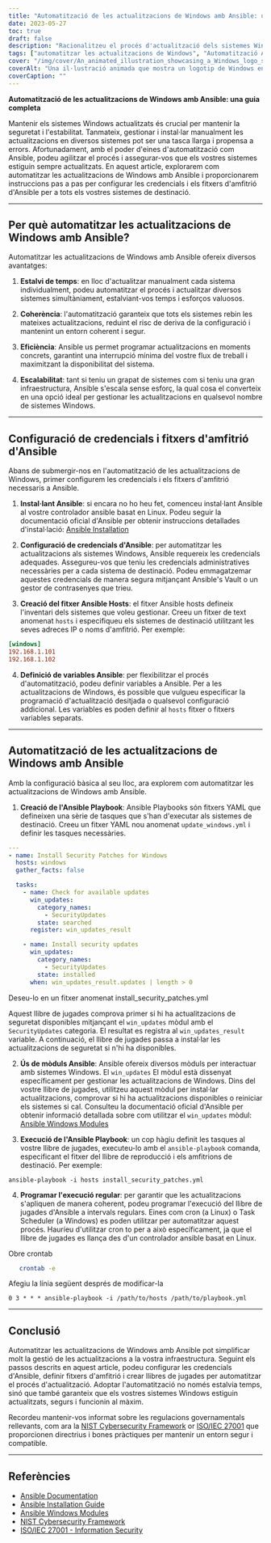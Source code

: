 ```yaml
---
title: "Automatització de les actualitzacions de Windows amb Ansible: una guia completa"
date: 2023-05-27
toc: true
draft: false
description: "Racionalitzeu el procés d'actualització dels sistemes Windows mitjançant l'automatització amb Ansible: instruccions pas a pas i pràctiques recomanades incloses."
tags: ["automatitzar les actualitzacions de Windows", "Automatització Ansible", "gestió del sistema", "pedaços de seguretat", "infraestructura informàtica", "automatització de la xarxa", "gestió de la configuració", "operacions de TI", "DevOps", "seguretat cibernètica", "automatització informàtica", "eficiència informàtica", "Llibre de jugades Ansible", "Seguretat de Windows", "gestió de l'actualització", "productivitat informàtica", "Manteniment informàtic", "Credencials Ansible", "configuració de l'amfitrió", "automatització del sistema", "Actualitzacions de Windows", "Gestió del sistema Windows", "Pedaços de seguretat de Windows", "Infraestructura informàtica de Windows", "Automatització de xarxes de Windows", "Gestió de la configuració de Windows", "Operacions informàtiques de Windows", "Windows DevOps", "Ciberseguretat de Windows", "Automatització informàtica de Windows", "Eficiència informàtica de Windows"]
cover: "/img/cover/An_animated_illustration_showcasing_a_Windows_logo_surround.png"
coverAlt: "Una il·lustració animada que mostra un logotip de Windows envoltat d'engranatges que simbolitzen l'automatització i les actualitzacions."
coverCaption: ""
---
```


**Automatització de les actualitzacions de Windows amb Ansible: una guia completa**

Mantenir els sistemes Windows actualitzats és crucial per mantenir la seguretat i l'estabilitat. Tanmateix, gestionar i instal·lar manualment les actualitzacions en diversos sistemes pot ser una tasca llarga i propensa a errors. Afortunadament, amb el poder d'eines d'automatització com Ansible, podeu agilitzar el procés i assegurar-vos que els vostres sistemes estiguin sempre actualitzats. En aquest article, explorarem com automatitzar les actualitzacions de Windows amb Ansible i proporcionarem instruccions pas a pas per configurar les credencials i els fitxers d'amfitrió d'Ansible per a tots els vostres sistemes de destinació.

______

## Per què automatitzar les actualitzacions de Windows amb Ansible?

Automatitzar les actualitzacions de Windows amb Ansible ofereix diversos avantatges:

1. **Estalvi de temps**: en lloc d'actualitzar manualment cada sistema individualment, podeu automatitzar el procés i actualitzar diversos sistemes simultàniament, estalviant-vos temps i esforços valuosos.

2. **Coherència**: l'automatització garanteix que tots els sistemes rebin les mateixes actualitzacions, reduint el risc de deriva de la configuració i mantenint un entorn coherent i segur.

3. **Eficiència**: Ansible us permet programar actualitzacions en moments concrets, garantint una interrupció mínima del vostre flux de treball i maximitzant la disponibilitat del sistema.

4. **Escalabilitat**: tant si teniu un grapat de sistemes com si teniu una gran infraestructura, Ansible s'escala sense esforç, la qual cosa el converteix en una opció ideal per gestionar les actualitzacions en qualsevol nombre de sistemes Windows.

______

## Configuració de credencials i fitxers d'amfitrió d'Ansible

Abans de submergir-nos en l'automatització de les actualitzacions de Windows, primer configurem les credencials i els fitxers d'amfitrió necessaris a Ansible.

1. **Instal·lant Ansible**: si encara no ho heu fet, comenceu instal·lant Ansible al vostre controlador ansible basat en Linux. Podeu seguir la documentació oficial d'Ansible per obtenir instruccions detallades d'instal·lació: [Ansible Installation](https://docs.ansible.com/ansible/latest/installation_guide/index.html)

2. **Configuració de credencials d'Ansible**: per automatitzar les actualitzacions als sistemes Windows, Ansible requereix les credencials adequades. Assegureu-vos que teniu les credencials administratives necessàries per a cada sistema de destinació. Podeu emmagatzemar aquestes credencials de manera segura mitjançant Ansible's Vault o un gestor de contrasenyes que trieu.

3. **Creació del fitxer Ansible Hosts**: el fitxer Ansible hosts defineix l'inventari dels sistemes que voleu gestionar. Creeu un fitxer de text anomenat `hosts` i especifiqueu els sistemes de destinació utilitzant les seves adreces IP o noms d'amfitrió. Per exemple:

```ini
[windows]
192.168.1.101
192.168.1.102
```

4. **Definició de variables Ansible**: per flexibilitzar el procés d'automatització, podeu definir variables a Ansible. Per a les actualitzacions de Windows, és possible que vulgueu especificar la programació d'actualització desitjada o qualsevol configuració addicional. Les variables es poden definir al `hosts` fitxer o fitxers variables separats.

______

## Automatització de les actualitzacions de Windows amb Ansible

Amb la configuració bàsica al seu lloc, ara explorem com automatitzar les actualitzacions de Windows amb Ansible.

1. **Creació de l'Ansible Playbook**: Ansible Playbooks són fitxers YAML que defineixen una sèrie de tasques que s'han d'executar als sistemes de destinació. Creeu un fitxer YAML nou anomenat `update_windows.yml` i definir les tasques necessàries.

```yaml
---
- name: Install Security Patches for Windows
  hosts: windows
  gather_facts: false

  tasks:
    - name: Check for available updates
      win_updates:
        category_names:
          - SecurityUpdates
        state: searched
      register: win_updates_result

    - name: Install security updates
      win_updates:
        category_names:
          - SecurityUpdates
        state: installed
      when: win_updates_result.updates | length > 0
```
Deseu-lo en un fitxer anomenat install_security_patches.yml

Aquest llibre de jugades comprova primer si hi ha actualitzacions de seguretat disponibles mitjançant el `win_updates` mòdul amb el `SecurityUpdates` categoria. El resultat es registra al `win_updates_result` variable. A continuació, el llibre de jugades passa a instal·lar les actualitzacions de seguretat si n'hi ha disponibles.

2. **Ús de mòduls Ansible**: Ansible ofereix diversos mòduls per interactuar amb sistemes Windows. El `win_updates` El mòdul està dissenyat específicament per gestionar les actualitzacions de Windows. Dins del vostre llibre de jugades, utilitzeu aquest mòdul per instal·lar actualitzacions, comprovar si hi ha actualitzacions disponibles o reiniciar els sistemes si cal. Consulteu la documentació oficial d'Ansible per obtenir informació detallada sobre com utilitzar el `win_updates` mòdul: [Ansible Windows Modules](https://docs.ansible.com/ansible/latest/collections/ansible/windows/win_updates_module.html)

3. **Execució de l'Ansible Playbook**: un cop hàgiu definit les tasques al vostre llibre de jugades, executeu-lo amb el `ansible-playbook` comanda, especificant el fitxer del llibre de reproducció i els amfitrions de destinació. Per exemple:

```shell
ansible-playbook -i hosts install_security_patches.yml
```

4. **Programar l'execució regular**: per garantir que les actualitzacions s'apliquen de manera coherent, podeu programar l'execució del llibre de jugades d'Ansible a intervals regulars. Eines com cron (a Linux) o Task Scheduler (a Windows) es poden utilitzar per automatitzar aquest procés. Hauríeu d'utilitzar cron to per a això específicament, ja que el llibre de jugades es llança des d'un controlador ansible basat en Linux.

Obre crontab

```bash
   crontab -e
```
Afegiu la línia següent després de modificar-la

```text
0 3 * * * ansible-playbook -i /path/to/hosts /path/to/playbook.yml
```

______

## Conclusió

Automatitzar les actualitzacions de Windows amb Ansible pot simplificar molt la gestió de les actualitzacions a la vostra infraestructura. Seguint els passos descrits en aquest article, podeu configurar les credencials d'Ansible, definir fitxers d'amfitrió i crear llibres de jugades per automatitzar el procés d'actualització. Adoptar l'automatització no només estalvia temps, sinó que també garanteix que els vostres sistemes Windows estiguin actualitzats, segurs i funcionin al màxim.

Recordeu mantenir-vos informat sobre les regulacions governamentals rellevants, com ara la [NIST Cybersecurity Framework](https://www.nist.gov/cyberframework) or [ISO/IEC 27001](https://www.iso.org/isoiec-27001-information-security.html) que proporcionen directrius i bones pràctiques per mantenir un entorn segur i compatible.

______

## Referències

- [Ansible Documentation](https://docs.ansible.com/ansible/latest/index.html)
- [Ansible Installation Guide](https://docs.ansible.com/ansible/latest/installation_guide/index.html)
- [Ansible Windows Modules](https://docs.ansible.com/ansible/latest/collections/ansible/windows/win_updates_module.html)
- [NIST Cybersecurity Framework](https://www.nist.gov/cyberframework)
- [ISO/IEC 27001 - Information Security](https://www.iso.org/isoiec-27001-information-security.html)

